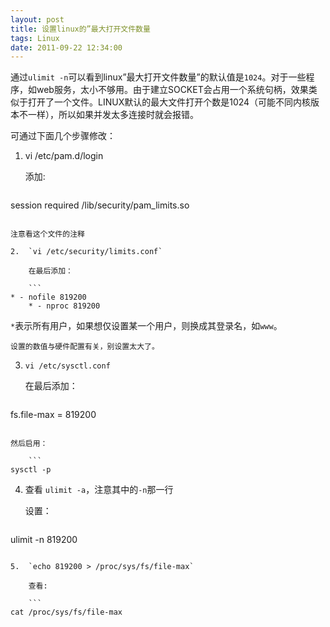 ```yaml
---
layout: post
title: 设置linux的”最大打开文件数量
tags: Linux
date: 2011-09-22 12:34:00
---
```


通过`ulimit -n`可以看到linux&#8221;最大打开文件数量&#8221;的默认值是`1024`。对于一些程序，如web服务，太小不够用。由于建立SOCKET会占用一个系统句柄，效果类似于打开了一个文件。LINUX默认的最大文件打开个数是1024（可能不同内核版本不一样），所以如果并发太多连接时就会报错。

 <span id="more-351"></span>
<p>可通过下面几个步骤修改：

1.  vi /etc/pam.d/login

    添加:

    ```
session required /lib/security/pam_limits.so
```

注意看这个文件的注释

2.  `vi /etc/security/limits.conf`

    在最后添加：

    ```
* - nofile 819200
    * - nproc 819200
```

`*`表示所有用户，如果想仅设置某一个用户，则换成其登录名，如`www`。

    设置的数值与硬件配置有关，别设置太大了。

3.  `vi /etc/sysctl.conf`

    在最后添加：

    ```
fs.file-max = 819200
```

然后启用：

    ```
sysctl -p
```

4.  查看 `ulimit -a`，注意其中的`-n`那一行

    设置：

    ```
ulimit -n 819200
```

5.  `echo 819200 > /proc/sys/fs/file-max`

    查看:

    ```
cat /proc/sys/fs/file-max 
```
